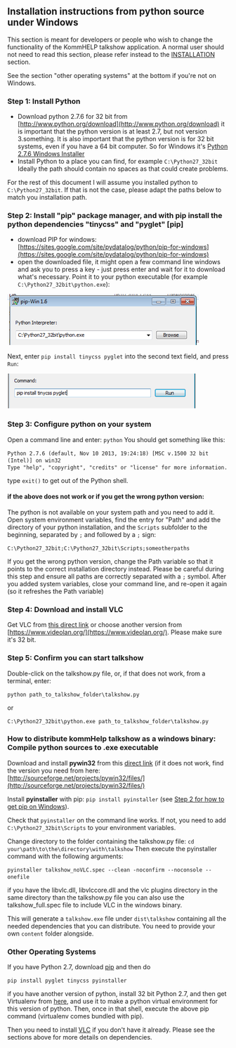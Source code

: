 
## Installation instructions from python source under Windows

This section is meant for developers or people who wish to change the functionality of the KommHELP talkshow application. A normal user should not need to read this section, please refer instead to the [INSTALLATION](../README.md#INSTALLATION) section.

See the section "other operating systems" at the bottom if you're not on Windows.

### Step 1: Install Python

* Download python 2.7.6 for 32 bit from [http://www.python.org/download](http://www.python.org/download)
it is important that the python version is at least 2.7, but not version 3.something. It is also important that the python version is for 32 bit systems, even if you have a 64 bit computer. So for Windows it's [Python 2.7.6 Windows Installer](http://www.python.org/ftp/python/2.7.6/python-2.7.6.msi)
* Install Python to a place you can find, for example `C:\Python27_32bit` Ideally the path should contain no spaces as that could create problems.

For the rest of this document I will assume you installed python to `C:\Python27_32bit`. If that is not the case, please adapt the paths below to match you installation path.


### Step 2: Install "pip" package manager, and with pip install the python dependencies "tinycss" and "pyglet" [pip]

* download PIP for windows: [https://sites.google.com/site/pydatalog/python/pip-for-windows](https://sites.google.com/site/pydatalog/python/pip-for-windows)
* open the downloaded file, it might open a few command line windows and ask you to press a key - just press enter and wait for it to download what's necessary. Point it to your python executable (for example `C:\Python27_32bit\python.exe`):

![pip1](pip-win1.png)

Next, enter `pip install tinycss pyglet` into the second text field, and press `Run`:

![pip1](pip-win2.png)

### Step 3: Configure python on your system

Open a command line and enter: `python`
You should get something like this:

```
Python 2.7.6 (default, Nov 10 2013, 19:24:18) [MSC v.1500 32 bit (Intel)] on win32
Type "help", "copyright", "credits" or "license" for more information.
```

type `exit()` to get out of the Python shell.

#### if the above does not work or if you get the wrong python version:

The python is not available on your system path and you need to add it. Open system environment variables, find the entry for "Path" and add the directory of your python installation, and the `Scripts` subfolder to the beginning, separated by `;` and followed by a `;` sign:

```
C:\Python27_32bit;C:\Python27_32bit\Scripts;someotherpaths
```

If you get the wrong python version, change the Path variable so that it points to the correct installation directory instead. Please be careful during this step and ensure all paths are correctly separated with a `;` symbol.
After you added system variables, close your command line, and re-open it again (so it refreshes the Path variable)

### Step 4: Download and install VLC

Get VLC from [this direct link](https://get.videolan.org/vlc/2.1.3/win32/vlc-2.1.3-win32.exe) or choose another version from [https://www.videolan.org/](https://www.videolan.org/). Please make sure it's 32 bit.

### Step 5: Confirm you can start talkshow

Double-click on the talkshow.py file, or, if that does not work, from a terminal, enter:

```
python path_to_talkshow_folder\talkshow.py
```
or
```
C:\Python27_32bit\python.exe path_to_talkshow_folder\talkshow.py
```

### How to distribute kommHelp talkshow as a windows binary: Compile python sources to .exe executable

Download and install **pywin32** from this [direct link](http://sourceforge.net/projects/pywin32/files/pywin32/Build%20218/pywin32-218.win32-py2.7.exe/download) (if it does not work, find the version you need from here: [http://sourceforge.net/projects/pywin32/files/](http://sourceforge.net/projects/pywin32/files/)

Install **pyinstaller** with pip: `pip install pyinstaller` (see [Step 2 for how to get pip on Windows](#pip)).

Check that `pyinstaller` on the command line works. If not, you need to add `C:\Python27_32bit\Scripts` to your environment variables.

Change directory to the folder containing the talkshow.py file: `cd your\path\to\the\directory\with\talkshow`
Then execute the pyinstaller command with the following arguments:

```
pyinstaller talkshow_noVLC.spec --clean -noconfirm --noconsole --onefile
```

if you have the libvlc.dll, libvlccore.dll and the vlc plugins directory in the same directory than the talkshow.py file you can also use the talkshow_full.spec file to include VLC in the windows binary.

This will generate a `talkshow.exe` file under `dist\talkshow` containing all the needed dependencies that you can distribute. You need to provide your own `content` folder alongside. 


### Other Operating Systems 

If you have Python 2.7, download [pip](http://www.pip-installer.org/en/latest/installing.html) and then do

```
pip install pyglet tinycss pyinstaller
```

if you have another version of python, install 32 bit Python 2.7, and then get Virtualenv from [here](http://www.verious.com/code/CharleneJiang/virtualenv-burrito/), and use it to make a python virtual environment for this version of python. Then, once in that shell, execute the above pip command (virtualenv comes bundled with pip).

Then you need to install [VLC](https://www.videolan.org/vlc/) if you don't have it already. Please see the sections above for more details on dependencies. 


